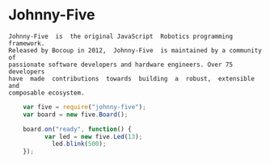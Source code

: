 

# Johnny-Five

    Johnny-Five  is  the original JavaScript  Robotics programming framework.
    Released by Bocoup in 2012,  Johnny-Five  is maintained by a community of
    passionate software developers and hardware engineers. Over 75 developers
    have  made  contributions  towards  building  a  robust,  extensible  and
    composable ecosystem.

```js
    var five = require("johnny-five");
    var board = new five.Board();

    board.on("ready", function() {
          var led = new five.Led(13);
            led.blink(500);
    });
```
